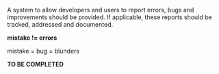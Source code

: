 
A system to allow developers and users to report errors, bugs and improvements should be provided. If applicable, these reports should be tracked,  addressed and documented.

**mistake != errors**

mistake = bug = blunders

**TO BE COMPLETED**
